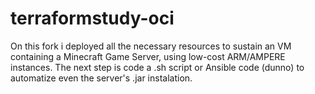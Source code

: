 # terraformstudy-oci
On this fork i deployed all the necessary resources to sustain an VM containing a Minecraft Game Server, using low-cost ARM/AMPERE instances. The next step is code a .sh script or Ansible code (dunno) to automatize even the server's .jar instalation.
